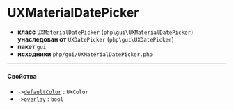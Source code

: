 # UXMaterialDatePicker

- **класс** `UXMaterialDatePicker` (`php\gui\UXMaterialDatePicker`) **унаследован от** `UXDatePicker` (`php\gui\UXDatePicker`)
- **пакет** `gui`
- **исходники** `php/gui/UXMaterialDatePicker.php`

---

#### Свойства

- `->`[`defaultColor`](#prop-defaultcolor) : `UXColor`
- `->`[`overlay`](#prop-overlay) : `bool`